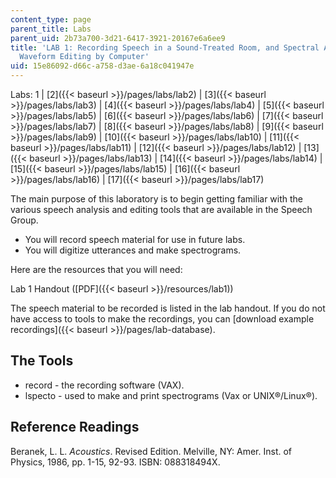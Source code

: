 ```yaml
---
content_type: page
parent_title: Labs
parent_uid: 2b73a700-3d21-6417-3921-20167e6a6ee9
title: 'LAB 1: Recording Speech in a Sound-Treated Room, and Spectral Analysis and
  Waveform Editing by Computer'
uid: 15e86092-d66c-a758-d3ae-6a18c041947e
---
```


Labs: 1 | [2]({{< baseurl >}}/pages/labs/lab2) | [3]({{< baseurl >}}/pages/labs/lab3) | [4]({{< baseurl >}}/pages/labs/lab4) | [5]({{< baseurl >}}/pages/labs/lab5) | [6]({{< baseurl >}}/pages/labs/lab6) | [7]({{< baseurl >}}/pages/labs/lab7) | [8]({{< baseurl >}}/pages/labs/lab8) | [9]({{< baseurl >}}/pages/labs/lab9) | [10]({{< baseurl >}}/pages/labs/lab10) | [11]({{< baseurl >}}/pages/labs/lab11) | [12]({{< baseurl >}}/pages/labs/lab12) | [13]({{< baseurl >}}/pages/labs/lab13) | [14]({{< baseurl >}}/pages/labs/lab14) | [15]({{< baseurl >}}/pages/labs/lab15) | [16]({{< baseurl >}}/pages/labs/lab16) | [17]({{< baseurl >}}/pages/labs/lab17)

The main purpose of this laboratory is to begin getting familiar with the various speech analysis and editing tools that are available in the Speech Group.

*   You will record speech material for use in future labs.
*   You will digitize utterances and make spectrograms.

Here are the resources that you will need:

Lab 1 Handout ([PDF]({{< baseurl >}}/resources/lab1))

The speech material to be recorded is listed in the lab handout. If you do not have access to tools to make the recordings, you can [download example recordings]({{< baseurl >}}/pages/lab-database).

The Tools
---------

*   record - the recording software (VAX).
*   lspecto - used to make and print spectrograms (Vax or UNIX®/Linux®).

Reference Readings
------------------

Beranek, L. L. _Acoustics_. Revised Edition. Melville, NY: Amer. Inst. of Physics, 1986, pp. 1-15, 92-93. ISBN: 088318494X.